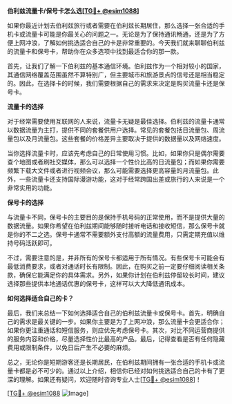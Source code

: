 **伯利兹流量卡/保号卡怎么选[[TG💪+ @esim1088](https://t.me/s/esim1088)]**

如果你最近计划去伯利兹旅行或者需要在伯利兹长期居住，那么选择一张合适的手机卡或流量卡可能是你最关心的问题之一。无论是为了保持通讯畅通，还是为了方便上网冲浪，了解如何挑选适合自己的卡是非常重要的。今天我们就来聊聊伯利兹的流量卡和保号卡，帮助你在众多选项中找到最适合你的那一款。

首先，让我们了解一下伯利兹的基本通信环境。伯利兹作为一个相对较小的国家，其通信网络覆盖范围虽然不算特别广，但主要城市和旅游景点的信号还是相当稳定的。因此，在选择卡的时候，我们需要根据自己的需求来决定是购买流量卡还是保号卡。

**流量卡的选择**

对于经常需要使用互联网的人来说，流量卡无疑是最佳选择。伯利兹的流量卡通常以数据流量为主打，提供不同的套餐供用户选择。常见的套餐包括日流量包、周流量包以及月流量包。这些套餐的价格差异主要取决于提供的数据量以及网络速度。

当你选择流量卡时，应该先考虑自己的日常使用习惯。比如，如果你只是偶尔需要查个地图或者刷社交媒体，那么可以选择一个性价比高的日流量包；而如果你需要频繁下载大文件或者进行视频会议，那么可能需要选择更高容量的月流量包。此外，一些流量卡还支持国际漫游功能，这对于经常跨国出差或旅行的人来说是一个非常实用的功能。

**保号卡的选择**

与流量卡不同，保号卡的主要目的是保持手机号码的正常使用，而不是提供大量的数据流量。如果你希望在伯利兹期间能够随时接听电话和接收短信，那么保号卡就是你的不二之选。保号卡通常不需要额外支付高额的流量费用，只需定期充值以维持号码活跃即可。

不过，需要注意的是，并非所有的保号卡都适用于所有情况。有些保号卡可能会有最低消费要求，或者对通话时长有限制。因此，在购买之前一定要仔细阅读相关条款，确保它能满足你的具体需求。另外，如果你计划在伯利兹停留较长时间，建议选择那些提供本地通话优惠的保号卡，这样可以大大降低通讯成本。

**如何选择适合自己的卡？**

最后，我们来总结一下如何选择适合自己的伯利兹流量卡或保号卡。首先，明确自己的需求是最关键的一步。如果你主要是为了上网冲浪，那么流量卡会更适合你；如果你更注重通话和短信服务，则应优先考虑保号卡。其次，对比不同运营商提供的服务内容和价格，尽量选择性价比最高的产品。最后，记得查看是否有任何隐藏费用或限制条件，以免日后产生不必要的麻烦。

总之，无论你是短期游客还是长期居民，在伯利兹期间拥有一张合适的手机卡或流量卡都是必不可少的。通过以上介绍，相信你已经对如何挑选适合自己的卡有了更深的理解。如果还有疑问，欢迎随时咨询专业人士[[TG💪+ @esim1088](https://t.me/s/esim1088)]！

[[TG💪+ @esim1088](https://t.me/s/esim1088) ![Image](https://i.postimg.cc/4NQfJmqS/Snipaste-2025-05-13-00-14-12.png)]